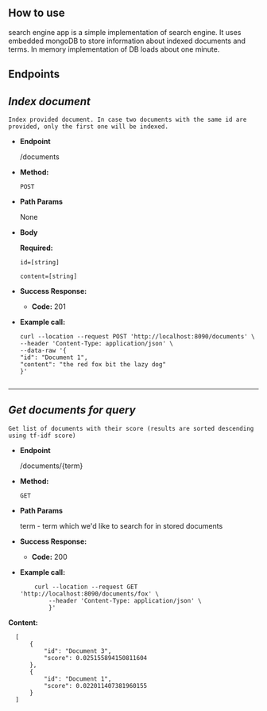 ## How to use ##
search engine app is a simple implementation of search engine. It uses embedded mongoDB to store information about indexed documents and terms. 
In memory implementation of DB loads about one minute.

## Endpoints ##
 *Index document*
  ----
    Index provided document. In case two documents with the same id are provided, only the first one will be indexed.
  
  * **Endpoint**
  
    /documents
  
  * **Method:**
  
    `POST`
    
  *  **Path Params**
  
        None
  
  * **Body**
  
    **Required:**
 
       `id=[string]`
   
       `content=[string]`
   
  * **Success Response:**
  
    * **Code:** 201 <br />
    
   * **Example call:**
   
        ```
       curl --location --request POST 'http://localhost:8090/documents' \
       --header 'Content-Type: application/json' \
       --data-raw '{
       	"id": "Document 1",
       	"content": "the red fox bit the lazy dog"
       }'
    
 
 -----------
 *Get documents for query*
  ----
    Get list of documents with their score (results are sorted descending using tf-idf score)
  
  * **Endpoint**
  
    /documents/{term}
  
  * **Method:**
  
    `GET`
    
  *  **Path Params**
  
        term - term which we'd like to search for in stored documents
  
  * **Success Response:**

    * **Code:** 200 <br />
    
    
  * **Example call:**
       
       ```
           curl --location --request GET 'http://localhost:8090/documents/fox' \
               --header 'Content-Type: application/json' \
               }'
 
   **Content:** 
   
      [
          {
              "id": "Document 3",
              "score": 0.025155894150811604
          },
          {
              "id": "Document 1",
              "score": 0.022011407381960155
          }
      ]